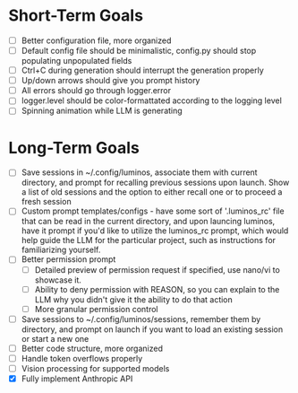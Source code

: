 # Short-Term Goals 
- [ ] Better configuration file, more organized
- [ ] Default config file should be minimalistic, config.py should stop populating unpopulated fields
- [ ] Ctrl+C during generation should interrupt the generation properly
- [ ] Up/down arrows should give you prompt history
- [ ] All errors should go through logger.error
- [ ] logger.level should be color-formattated according to the logging level
- [ ] Spinning animation while LLM is generating

# Long-Term Goals
- [ ] Save sessions in ~/.config/luminos, associate them with current directory, and prompt for recalling previous sessions upon launch. Show a list of old sessions and the option to either recall one or to proceed a fresh session
- [ ] Custom prompt templates/configs - have some sort of '.luminos_rc' file that can be read in the current directory, and upon launcing luminos, have it prompt if you'd like to utilize the luminos_rc prompt, which would help guide the LLM for the particular project, such as instructions for familiarizing yourself.
- [ ] Better permission prompt
    - [ ] Detailed preview of permission request if specified, use nano/vi to showcase it. 
    - [ ] Ability to deny permission with REASON, so you can explain to the LLM why you didn't give it the ability to do that action
    - [ ] More granular permission control
- [ ] Save sessions to ~/.config/luminos/sessions, remember them by directory, and prompt on launch if you want to load an existing session or start a new one
- [ ] Better code structure, more organized
- [ ] Handle token overflows properly
- [ ] Vision processing for supported models
- [X] Fully implement Anthropic API